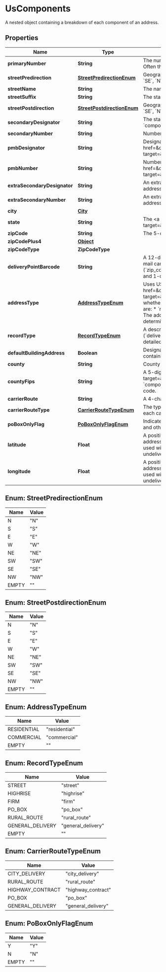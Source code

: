 

# UsComponents

A nested object containing a breakdown of each component of an address.

## Properties

| Name | Type | Description | Notes |
|------------ | ------------- | ------------- | -------------|
|**primaryNumber** | **String** | The numeric or alphanumeric part of an address preceding the street name. Often the house, building, or PO Box number. |  |
|**streetPredirection** | [**StreetPredirectionEnum**](#StreetPredirectionEnum) | Geographic direction preceding a street name (&#x60;N&#x60;, &#x60;S&#x60;, &#x60;E&#x60;, &#x60;W&#x60;, &#x60;NE&#x60;, &#x60;SW&#x60;, &#x60;SE&#x60;, &#x60;NW&#x60;).  |  |
|**streetName** | **String** | The name of the street. |  |
|**streetSuffix** | **String** | The standard USPS abbreviation for the street suffix (&#x60;ST&#x60;, &#x60;AVE&#x60;, &#x60;BLVD&#x60;, etc).  |  |
|**streetPostdirection** | [**StreetPostdirectionEnum**](#StreetPostdirectionEnum) | Geographic direction following a street name (&#x60;N&#x60;, &#x60;S&#x60;, &#x60;E&#x60;, &#x60;W&#x60;, &#x60;NE&#x60;, &#x60;SW&#x60;, &#x60;SE&#x60;, &#x60;NW&#x60;).  |  |
|**secondaryDesignator** | **String** | The standard USPS abbreviation describing the &#x60;components[secondary_number]&#x60; (&#x60;STE&#x60;, &#x60;APT&#x60;, &#x60;BLDG&#x60;, etc).  |  |
|**secondaryNumber** | **String** | Number of the apartment/unit/etc.  |  |
|**pmbDesignator** | **String** | Designator of a &lt;a href&#x3D;\&quot;https://en.wikipedia.org/wiki/Commercial_mail_receiving_agency\&quot; target&#x3D;\&quot;_blank\&quot;&gt;CMRA-authorized&lt;/a&gt; private mailbox.  |  |
|**pmbNumber** | **String** | Number of a &lt;a href&#x3D;\&quot;https://en.wikipedia.org/wiki/Commercial_mail_receiving_agency\&quot; target&#x3D;\&quot;_blank\&quot;&gt;CMRA-authorized&lt;/a&gt; private mailbox.  |  |
|**extraSecondaryDesignator** | **String** | An extra (often unnecessary) secondary designator provided with the input address.  |  |
|**extraSecondaryNumber** | **String** | An extra (often unnecessary) secondary number provided with the input address.  |  |
|**city** | [**City**](City.md) |  |  |
|**state** | **String** | The &lt;a href&#x3D;\&quot;https://en.wikipedia.org/wiki/ISO_3166-2\&quot; target&#x3D;\&quot;_blank\&quot;&gt;ISO 3166-2&lt;/a&gt; two letter code for the state.  |  |
|**zipCode** | **String** | The 5-digit ZIP code |  |
|**zipCodePlus4** | [**Object**](Object.md) |  |  |
|**zipCodeType** | **ZipCodeType** |  |  |
|**deliveryPointBarcode** | **String** | A 12-digit identifier that uniquely identifies a delivery point (location where mail can be sent and received). It consists of the 5-digit ZIP code (&#x60;zip_code&#x60;), 4-digit ZIP+4 add-on (&#x60;zip_code_plus_4&#x60;), 2-digit delivery point, and 1-digit delivery point check digit.  |  |
|**addressType** | [**AddressTypeEnum**](#AddressTypeEnum) | Uses USPS&#39;s &lt;a href&#x3D;\&quot;https://www.usps.com/nationalpremieraccounts/rdi.htm\&quot; target&#x3D;\&quot;_blank\&quot;&gt;Residential Delivery Indicator (RDI)&lt;/a&gt; to identify whether an address is classified as residential or business. Possible values are: * &#x60;residential&#x60; –– The address is residential or a PO Box. * &#x60;commercial&#x60; –– The address is commercial. * &#x60;&#39;&#39;&#x60; –– Not enough information provided to be determined.  |  |
|**recordType** | [**RecordTypeEnum**](#RecordTypeEnum) | A description of the type of address. Populated if a DPV match is made (&#x60;deliverability_analysis[dpv_confirmation]&#x60; is &#x60;Y&#x60;, &#x60;S&#x60;, or &#x60;D&#x60;). For more detailed information about each record type, see [US Verification Details](#tag/US-Verification-Types).  |  |
|**defaultBuildingAddress** | **Boolean** | Designates whether or not the address is the default address for a building containing multiple delivery points.  |  |
|**county** | **String** | County name of the address city. |  |
|**countyFips** | **String** | A 5-digit &lt;a href&#x3D;\&quot;https://en.wikipedia.org/wiki/FIPS_county_code\&quot; target&#x3D;\&quot;_blank\&quot;&gt;FIPS county code&lt;/a&gt; which uniquely identifies &#x60;components[county]&#x60;. It consists of a 2-digit state code and a 3-digit county code.  |  |
|**carrierRoute** | **String** | A 4-character code assigned to a mail delivery route within a ZIP code.  |  |
|**carrierRouteType** | [**CarrierRouteTypeEnum**](#CarrierRouteTypeEnum) | The type of &#x60;components[carrier_route]&#x60;. For more detailed information about each carrier route type, see [US Verification Details](#tag/US-Verification-Types).  |  |
|**poBoxOnlyFlag** | [**PoBoxOnlyFlagEnum**](#PoBoxOnlyFlagEnum) | Indicates the mailing facility for an address only supports PO Box deliveries and other forms of mail delivery are not available.  |  |
|**latitude** | **Float** | A positive or negative decimal indicating the geographic latitude of the address, specifying the north-to-south position of a location. This should be used with &#x60;longitude&#x60; to pinpoint locations on a map. Will not be returned for undeliverable addresses or military addresses (state is &#x60;AA&#x60;, &#x60;AE&#x60;, or &#x60;AP&#x60;).  |  [optional] |
|**longitude** | **Float** | A positive or negative decimal indicating the geographic longitude of the address, specifying the north-to-south position of a location. This should be used with &#x60;latitude&#x60; to pinpoint locations on a map. Will not be returned for undeliverable addresses or military addresses (state is &#x60;AA&#x60;, &#x60;AE&#x60;, or &#x60;AP&#x60;).  |  [optional] |



## Enum: StreetPredirectionEnum

| Name | Value |
|---- | -----|
| N | &quot;N&quot; |
| S | &quot;S&quot; |
| E | &quot;E&quot; |
| W | &quot;W&quot; |
| NE | &quot;NE&quot; |
| SW | &quot;SW&quot; |
| SE | &quot;SE&quot; |
| NW | &quot;NW&quot; |
| EMPTY | &quot;&quot; |



## Enum: StreetPostdirectionEnum

| Name | Value |
|---- | -----|
| N | &quot;N&quot; |
| S | &quot;S&quot; |
| E | &quot;E&quot; |
| W | &quot;W&quot; |
| NE | &quot;NE&quot; |
| SW | &quot;SW&quot; |
| SE | &quot;SE&quot; |
| NW | &quot;NW&quot; |
| EMPTY | &quot;&quot; |



## Enum: AddressTypeEnum

| Name | Value |
|---- | -----|
| RESIDENTIAL | &quot;residential&quot; |
| COMMERCIAL | &quot;commercial&quot; |
| EMPTY | &quot;&quot; |



## Enum: RecordTypeEnum

| Name | Value |
|---- | -----|
| STREET | &quot;street&quot; |
| HIGHRISE | &quot;highrise&quot; |
| FIRM | &quot;firm&quot; |
| PO_BOX | &quot;po_box&quot; |
| RURAL_ROUTE | &quot;rural_route&quot; |
| GENERAL_DELIVERY | &quot;general_delivery&quot; |
| EMPTY | &quot;&quot; |



## Enum: CarrierRouteTypeEnum

| Name | Value |
|---- | -----|
| CITY_DELIVERY | &quot;city_delivery&quot; |
| RURAL_ROUTE | &quot;rural_route&quot; |
| HIGHWAY_CONTRACT | &quot;highway_contract&quot; |
| PO_BOX | &quot;po_box&quot; |
| GENERAL_DELIVERY | &quot;general_delivery&quot; |



## Enum: PoBoxOnlyFlagEnum

| Name | Value |
|---- | -----|
| Y | &quot;Y&quot; |
| N | &quot;N&quot; |
| EMPTY | &quot;&quot; |



